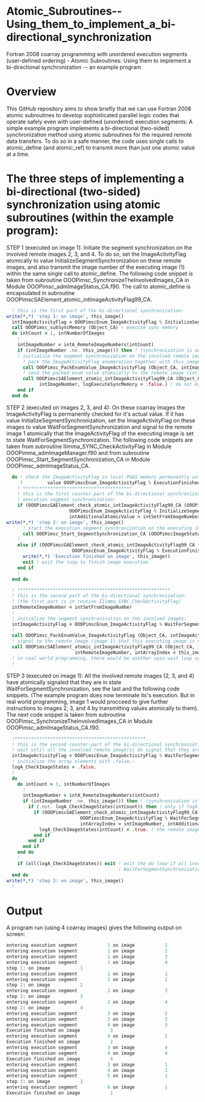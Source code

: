 # Atomic_Subroutines--Using_them_to_implement_a_bi-directional_synchronization
Fortran 2008 coarray programming with unordered execution segments (user-defined ordering) - Atomic Subroutines: Using them to implement a bi-directional synchronization -- an example program

# Overview
This GitHub repository aims to show briefly that we can use Fortran 2008 atomic subroutines to develop sophisticated parallel logic codes that operate safely even with user-defined (unordered) execution segments: A simple example program implements a bi-directional (two-sided) synchronization method using atomic subroutines for the required remote data transfers. To do so in a safe manner, the code uses single calls to atomic_define (and atomic_ref) to transmit more than just one atomic value at a time.

# The three steps of implementing a bi-directional (two-sided) synchronization using atomic subroutines (within the example program):

STEP 1 (executed on image 1): 
Initiate the segment synchronization on the involved remote images 2, 3, and 4. To do so, set the ImageActivityFlag atomically to value InitializeSegmentSynchronization on these remote images, and also transmit the image number of the executing image (1) within the same single call to atomic_define. The following code snippet is taken from subroutine OOOPimsc_SynchronizeTheInvolvedImages_CA in Module OOOPimsc_admImageStatus_CA.f90. The call to atomic_define is encapsulated in subroutine OOOPimscSAElement_atomic_intImageActivityFlag99_CA.
```fortran
  ! this is the first part of the bi-directional synchronization:
write(*,*) 'step 1: on image', this_image()
  intImageActivityFlag = OOOPimscEnum_ImageActivityFlag % InitializeSegmentSynchronization
  call OOOPimsc_subSyncMemory (Object_CA) ! execute sync memory
  do intCount = 1, intNumberOfImages
    !
    intImageNumber = intA_RemoteImageNumbers(intCount)
    if (intImageNumber .ne. this_image()) then ! (synchronization is only required between distinct images)
    ! initialize the segment synchronization on the involved remote images:
      ! pack the ImageActivityFlag enumeration together with this_image():
      call OOOPimsc_PackEnumValue_ImageActivityFlag (Object_CA, intImageActivityFlag, this_image(), intPackedEnumValue)
      ! send the packed enum value atomically to the remote image (intImageNumber):
      call OOOPimscSAElement_atomic_intImageActivityFlag99_CA (Object_CA, intPackedEnumValue, &
            intImageNumber, logExecuteSyncMemory = .false.) ! do not execute SYNC MEMORY
    end if
  end do
```

STEP 2 (executed on images 2, 3, and 4):
On these coarray images the ImageActivityFlag is permanently checked for it's actual value. If it has value InitializeSegmentSynchronization, set the ImageActivityFlag on these images to value WaitForSegmentSynchronization and signal to the remote image 1 atomically that the ImageActivityFlag of the executing image is set to state WaitForSegmentSynchronization. The following code snippets are taken from subroutine IIimma_SYNC_CheckActivityFlag in Module OOOPimma_admImageManager.f90 and from subroutine OOOPimsc_Start_SegmentSynchronization_CA in Module OOOPimsc_admImageStatus_CA. 
```fortran
  do ! check the ImageActivityFlag in local PGAS memory permanently until it has
     !         value OOOPimscEnum_ImageActivityFlag % ExecutionFinished
    ! ****************************************
    ! this is the first counter-part of the bi-directional synchronization:
    ! execution segment synchronization:
    if (OOOPimscGAElement_check_atomic_intImageActivityFlag99_CA (OOOPimscImageStatus_CA_1, &
                       OOOPimscEnum_ImageActivityFlag % InitializeSegmentSynchronization, &
                       intAdditionalAtomicValue = intSetFromImageNumber)) then
write(*,*) 'step 2: on image', this_image()
      ! start the execution segment synchronization on the executing image:
      call OOOPimsc_Start_SegmentSynchronization_CA (OOOPimscImageStatus_CA_1, intSetFromImageNumber)
    !
    else if (OOOPimscGAElement_check_atomic_intImageActivityFlag99_CA (OOOPimscImageStatus_CA_1, &
                        OOOPimscEnum_ImageActivityFlag % ExecutionFinished)) then
      write(*,*) 'Execution finished on image', this_image()
      exit ! exit the loop to finish image execution
    end if
    !
  end do
```
```fortran
  ! ********************************************************
  ! this is the second part of the bi-directional synchronization:
  ! (the first part is in routine IIimma_SYNC_CheckActivityFlag)
  intRemoteImageNumber = intSetFromImageNumber
  !
  ! initialize the segment synchronization on the involved images:
  intImageActivityFlag = OOOPimscEnum_ImageActivityFlag % WaitForSegmentSynchronization
  !
  call OOOPimsc_PackEnumValue_ImageActivityFlag (Object_CA, intImageActivityFlag, this_image(), intPackedEnumValue)
  ! signal to the remote image (image 1) that this executing image is now in state 'WaitForSegmentSychronization':
  call OOOPimscSAElement_atomic_intImageActivityFlag99_CA (Object_CA, intPackedEnumValue, &
                         intRemoteImageNumber, intArrayIndex = this_image(), logExecuteSyncMemory = .true.)
  ! in real world programming, there would be another spin-wait loop synchronization here
  !
```

STEP 3 (executed on image 1):
All the involved remote images (2, 3, and 4) have atomically signaled that they are in state WaitForSegmentSynchronization, see the last and the following code snippets. (The example program does now terminate its's execution. But in real world programming, image 1 would procceed to give further instructions to images 2, 3, and 4 by transmitting values atomically to them). The next code snippet is taken from subroutine OOOPimsc_SynchronizeTheInvolvedImages_CA in Module OOOPimsc_admImageStatus_CA.f90.
```fortran
  !************************************************
  ! this is the second counter-part of the bi-directional synchronization:
  ! wait until all the involved remote image(s) do signal that they are in state WaitForSegmentSynchronization:
  intImageActivityFlag = OOOPimscEnum_ImageActivityFlag % WaitForSegmentSynchronization
  ! initialize the array elements with .false.:
  logA_CheckImageStates = .false.
  !
  do
    do intCount = 1, intNumberOfImages
      !
      intImageNumber = intA_RemoteImageNumbers(intCount)
      if (intImageNumber .ne. this_image()) then ! (synchronization is only required between distinct images)
        if (.not. logA_CheckImageStates(intCount)) then ! only if logA_CheckImageStates for the remote image is still false:
          if (OOOPimscGAElement_check_atomic_intImageActivityFlag99_CA (OOOPimscImageStatus_CA_1, &
                           OOOPimscEnum_ImageActivityFlag % WaitForSegmentSynchronization, &
                           intArrayIndex = intImageNumber, intAdditionalAtomicValue = intSetFromImageNumber)) then
            logA_CheckImageStates(intCount) = .true. ! the remote image is in state WaitForSegmentSynchronization
          end if
        end if
      end if
    end do
    !
    if (all(logA_CheckImageStates)) exit ! exit the do loop if all involved remote images are in state
                                         ! WaitForSegmentSynchronization
  end do
write(*,*) 'step 3: on image', this_image()
  !
```

# Output
A program run (using 4 coarray images) gives the following output on screen:
```fortran
entering execution segment           1 on image           1
entering execution segment           1 on image           2
entering execution segment           1 on image           3
entering execution segment           1 on image           4
step 1: on image           1
entering execution segment           2 on image           1
entering execution segment           2 on image           2
step 2: on image           2
entering execution segment           2 on image           3
step 2: on image           3
entering execution segment           2 on image           4
step 2: on image           4
entering execution segment           3 on image           2
entering execution segment           3 on image           3
entering execution segment           4 on image           3
Execution finished on image           3
entering execution segment           4 on image           2
Execution finished on image           2
entering execution segment           3 on image           4
entering execution segment           4 on image           4
Execution finished on image           4
entering execution segment           3 on image           1
entering execution segment           4 on image           1
entering execution segment           5 on image           1
step 3: on image           1
entering execution segment           6 on image           1
Execution finished on image           1
```
